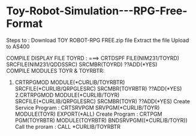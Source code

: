 # Toy-Robot-Simulation---RPG-Free-Format
Steps to :
Download TOY ROBOT-RPG FREE.zip file
Extract the file
Upload to AS400

COMPILE DISPLAY FILE TOYRD :
===> CRTDSPF   FILE(NIM231/TOYRD) SRCFILE(NIM231/QDDSSRC) SRCMBR(TOYRD) ??ADD(*YES)   
COMPILE MODULES TOYR & TOYRBTR: 
1. CRTRPGMOD   MODULE(*CURLIB/TOYRBTR) SRCFILE(*CURLIB/QRPGLESRC) SRCMBR(TOYRBTR) ??ADD(*YES)                                               
2.CRTRPGMOD   MODULE(*CURLIB/TOYR) SRCFILE(*CURLIB/QRPGLESRC) SRCMBR(TOYR) ??ADD(*YES) 
Create Service Program : CRTSRVPGM SRVPGM(*CURLIB/TOYR) MODULE(TOYR) EXPORT(*ALL)
Create Program : CRTPGM PGM(TOYRBTR) MODULE(TOYRBTR) BNDSRVPGM((*CURLIB/TOYR))
Call the proram : CALL *CURLIB/TOYRBTR
